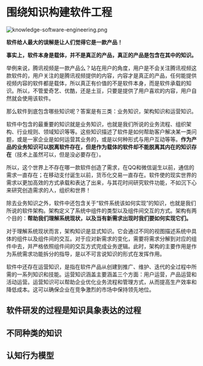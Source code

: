 # 围绕知识构建软件工程

![knowledge-software-engineering.png](https://s1.locimg.com/2024/03/24/d64521af5e223.png)

**软件给人最大的误解是让人们觉得它是一款产品！**

**事实上，软件本身是载体，并不是真正的产品，真正的产品是包含在其中的知识。**

举例来说，腾讯视频是一款产品么？站在用户的角度，用户是不会关注腾讯视频这款软件的，用户关注的是腾讯视频提供的内容，内容才是真正的产品，任何能提供视频内容的软件都是载体，所以真正有价值的不是软件本身，而是软件承载的知识。所以，不管爱奇艺、优酷，还是土豆，只要是提供了用户喜欢的内容，用户自然就会使用该软件。

那么软件到底包含哪些知识呢？答案是有三类：业务知识，架构知识和运营知识。

软件中包含的最重要的知识就是业务知识，也就是我们所说的业务流程、组织架构、行业规则、领域知识等等。这些知识描述了软件是如何帮助客户解决某一类问题，或是一家企业是如何运营其业务的，或是以何种形式与用户互动等等。**作为产品的业务知识可以脱离软件存在，但是作为载体的软件却不能脱离其内在的知识存在**（技术上虽然可以，但是没必要存在）。

所以，这个世界上不存在哪一款软件创造了需求，在QQ和微信诞生以前，通信的需求一直存在；在移动支付诞生以前，货币化交易一直存在。软件使的现实世界的需求以更加高效的方式承载和表达了出来，与其花时间研究软件功能，不如沉下心来研究创造需求的人，组织和世界！

除去业务知识之外，软件中还包含关于“软件系统该如何实现”的知识，也就是我们所说的软件架构。架构定义了系统中组件的类型以及组件间交互的方式。架构有两个目的：**帮助我们理解系统现状，以及当有新需求出现时我们要如何实现它们。**

对于理解系统现状而言，架构知识是显式知识。它会通过不同的视图描述系统中具体的组件以及组件间的交互。对于应对新需求的变化，需要将需求分解到对应的组件中去，并严格依照组件间的交互方式完成业务逻辑。此时，架构的主要作用是作为系统需求功能拆分的指导，是以不可言说知识的形式在发挥作用。

软件中还存在运营知识，是指在软件产品从创建到推广、维护、迭代的全过程中所需的一系列知识和技能。运营知识涵盖主要涵盖三个方面：用户运营，产品运营和活动运营。运营知识可以帮助企业优化业务流程和管理方式，从而提高生产效率和降低成本。这可以确保企业在竞争激烈的市场中保持领先地位。

## 软件研发的过程是知识具象表达的过程

## 不同种类的知识

## 认知行为模型
